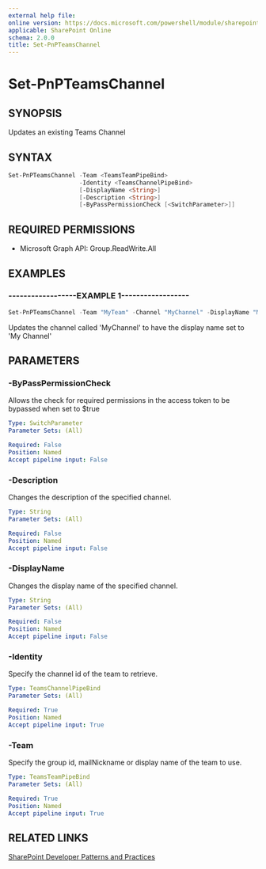 ```yaml
---
external help file:
online version: https://docs.microsoft.com/powershell/module/sharepoint-pnp/set-pnpteamschannel
applicable: SharePoint Online
schema: 2.0.0
title: Set-PnPTeamsChannel
---
```


# Set-PnPTeamsChannel

## SYNOPSIS
Updates an existing Teams Channel

## SYNTAX 

```powershell
Set-PnPTeamsChannel -Team <TeamsTeamPipeBind>
                    -Identity <TeamsChannelPipeBind>
                    [-DisplayName <String>]
                    [-Description <String>]
                    [-ByPassPermissionCheck [<SwitchParameter>]]
```

## REQUIRED PERMISSIONS

  * Microsoft Graph API: Group.ReadWrite.All

## EXAMPLES

### ------------------EXAMPLE 1------------------
```powershell
Set-PnPTeamsChannel -Team "MyTeam" -Channel "MyChannel" -DisplayName "My Channel"
```

Updates the channel called 'MyChannel' to have the display name set to 'My Channel'

## PARAMETERS

### -ByPassPermissionCheck
Allows the check for required permissions in the access token to be bypassed when set to $true

```yaml
Type: SwitchParameter
Parameter Sets: (All)

Required: False
Position: Named
Accept pipeline input: False
```

### -Description
Changes the description of the specified channel.

```yaml
Type: String
Parameter Sets: (All)

Required: False
Position: Named
Accept pipeline input: False
```

### -DisplayName
Changes the display name of the specified channel.

```yaml
Type: String
Parameter Sets: (All)

Required: False
Position: Named
Accept pipeline input: False
```

### -Identity
Specify the channel id of the team to retrieve.

```yaml
Type: TeamsChannelPipeBind
Parameter Sets: (All)

Required: True
Position: Named
Accept pipeline input: True
```

### -Team
Specify the group id, mailNickname or display name of the team to use.

```yaml
Type: TeamsTeamPipeBind
Parameter Sets: (All)

Required: True
Position: Named
Accept pipeline input: True
```

## RELATED LINKS

[SharePoint Developer Patterns and Practices](https://aka.ms/sppnp)